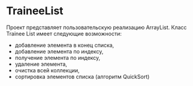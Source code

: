 # TraineeList

Проект представляет пользовательскую реализацию ArrayList.
Класс Trainee List имеет следующие возможности: 
- добавление элемента в конец списка,
- добавление элемента по индексу,
- получение элемента по индексу,
- удаление элемента,
- очистка всей коллекции,
- сортировка элементов списка (алгоритм QuickSort)
